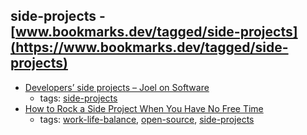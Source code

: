 side-projects - [www.bookmarks.dev/tagged/side-projects](https://www.bookmarks.dev/tagged/side-projects)
---
* [Developers’ side projects – Joel on Software](https://www.joelonsoftware.com/2016/12/09/developers-side-projects/)
    * tags: [side-projects](../tagged/side-projects.md)
* [How to Rock a Side Project When You Have No Free Time](http://www.stackoverflow.blog/code-for-a-living/how-to-rock-a-side-project-when-you-have-no-free-time)
    * tags: [work-life-balance](../tagged/work-life-balance.md), [open-source](../tagged/open-source.md), [side-projects](../tagged/side-projects.md)
